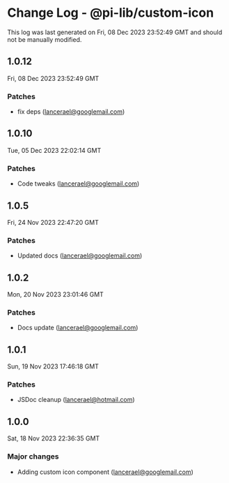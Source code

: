 # Change Log - @pi-lib/custom-icon

This log was last generated on Fri, 08 Dec 2023 23:52:49 GMT and should not be manually modified.

<!-- Start content -->

## 1.0.12

Fri, 08 Dec 2023 23:52:49 GMT

### Patches

- fix deps (lancerael@googlemail.com)

## 1.0.10

Tue, 05 Dec 2023 22:02:14 GMT

### Patches

- Code tweaks (lancerael@googlemail.com)

## 1.0.5

Fri, 24 Nov 2023 22:47:20 GMT

### Patches

- Updated docs (lancerael@googlemail.com)

## 1.0.2

Mon, 20 Nov 2023 23:01:46 GMT

### Patches

- Docs update (lancerael@googlemail.com)

## 1.0.1

Sun, 19 Nov 2023 17:46:18 GMT

### Patches

- JSDoc cleanup (lancerael@hotmail.com)

## 1.0.0

Sat, 18 Nov 2023 22:36:35 GMT

### Major changes

- Adding custom icon component (lancerael@googlemail.com)
